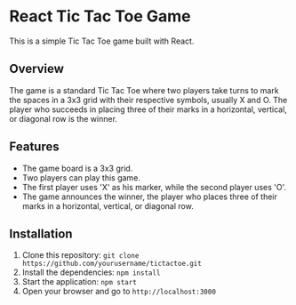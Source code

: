 # React Tic Tac Toe Game

This is a simple Tic Tac Toe game built with React.

## Overview

The game is a standard Tic Tac Toe where two players take turns to mark the spaces in a 3x3 grid with their respective symbols, usually X and O. The player who succeeds in placing three of their marks in a horizontal, vertical, or diagonal row is the winner.

## Features

- The game board is a 3x3 grid.
- Two players can play this game.
- The first player uses 'X' as his marker, while the second player uses 'O'.
- The game announces the winner, the player who places three of their marks in a horizontal, vertical, or diagonal row.

## Installation

1. Clone this repository: `git clone https://github.com/yourusername/tictactoe.git`
2. Install the dependencies: `npm install`
3. Start the application: `npm start`
4. Open your browser and go to `http://localhost:3000`